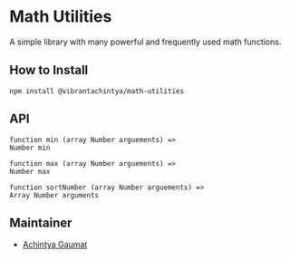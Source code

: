 # Math Utilities

A simple library with many powerful and frequently used math functions.

## How to Install

```
npm install @vibrantachintya/math-utilities
```

## API

```
function min (array Number arguements) =>
Number min

function max (array Number arguements) =>
Number max

function sortNumber (array Number arguements) =>
Array Number arguments
```

## Maintainer

- [Achintya Gaumat](https://github.com/vibrantachintya)
